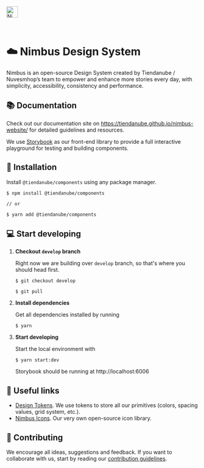 <img alt="Nimbus" style="margin-bottom: 30px;" src="https://tiendanube.github.io/design-system-nimbus/static/media/nimbus-logo.ab60bd79.png" height="30" />

# ☁️ Nimbus Design System

Nimbus is an open-source Design System created by Tiendanube / Nuvesmhop’s team to empower and enhance more stories every day, with simplicity, accessibility, consistency and performance.

## 📚 Documentation

Check out our documentation site on https://tiendanube.github.io/nimbus-website/ for detailed guidelines and resources.

We use [Storybook](https://storybook.js.org/) as our front-end library to provide a full interactive playground for testing and building components.

## 🚀 Installation

Install `@tiendanube/components` using any package manager.

```shell
$ npm install @tiendanube/components

// or

$ yarn add @tiendanube/components
```

## 💻 Start developing

1. **Checkout `develop` branch**

   Right now we are building over `develop` branch, so that's where you should head first.

   ```shell
   $ git checkout develop

   $ git pull
   ```

2. **Install dependencies**

   Get all dependencies installed by running

   ```shell
   $ yarn
   ```

3. **Start developing**

   Start the local environment with

   ```shell
   $ yarn start:dev
   ```

   Storybook should be running at http://localhost:6006

## 🔗 Useful links

- [Design Tokens](https://github.com/TiendaNube/design-tokens-nimbus). We use tokens to store all our primitives (colors, spacing values, grid system, etc.).
- [Nimbus Icons](https://github.com/TiendaNube/nimbus-icons). Our very own open-source icon library.

## 🤝 Contributing

We encourage all ideas, suggestions and feedback. If you want to collaborate with us, start by reading our [contribution guidelines](https://github.com/TiendaNube/design-system-nimbus/blob/master/CONTRIBUTING.md).
